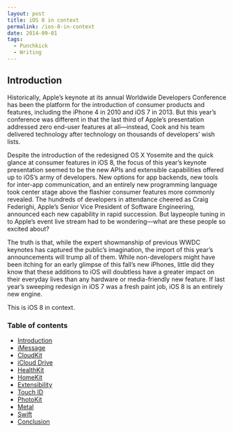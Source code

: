 ```yaml
---
layout: post
title: iOS 8 in context
permalink: /ios-8-in-context
date: 2014-09-01
tags:
  - Punchkick
  - Writing
---
```


## Introduction

Historically, Apple’s keynote at its annual Worldwide Developers Conference has been the platform for the introduction of consumer products and features, including the iPhone 4 in 2010 and iOS 7 in 2013. But this year’s conference was different in that the last third of Apple’s presentation addressed zero end-user features at all—instead, Cook and his team delivered technology after technology on thousands of developers’ wish lists.

Despite the introduction of the redesigned OS X Yosemite and the quick glance at consumer features in iOS 8, the focus of this year’s keynote presentation seemed to be the new APIs and extensible capabilities offered up to iOS’s army of developers. New options for app backends, new tools for inter-app communication, and an entirely new programming language took center stage above the flashier consumer features more commonly revealed. The hundreds of developers in attendance cheered as Craig Federighi, Apple’s Senior Vice President of Software Engineering, announced each new capability in rapid succession. But laypeople tuning in to Apple’s event live stream had to be wondering—what are these people so excited about?

The truth is that, while the expert showmanship of previous WWDC keynotes has captured the public’s imagination, the import of this year’s announcements will trump all of them. While non-developers might have been itching for an early glimpse of this fall’s new iPhones, little did they know that these additions to iOS will doubtless have a greater impact on their everyday lives than any hardware or media-friendly new feature. If last year’s sweeping redesign in iOS 7 was a fresh paint job, iOS 8 is an entirely new engine.

This is iOS 8 in context.

### Table of contents

- [Introduction](#introduction)
- [iMessage](/ios-8-imessage)
- [CloudKit](/ios-8-cloudkit)
- [iCloud Drive](/ios-8-icloud-drive)
- [HealthKit](/ios-8-healthkit)
- [HomeKit](/ios-8-homekit)
- [Extensibility](/ios-8-extensibility)
- [Touch ID](/ios-8-touch-id)
- [PhotoKit](/ios-8-photokit)
- [Metal](/ios-8-metal)
- [Swift](/ios-8-swift)
- [Conclusion](#conclusion)